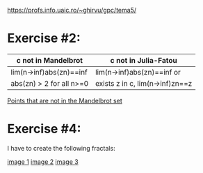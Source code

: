 https://profs.info.uaic.ro/~ghirvu/gpc/tema5/

# Exercise #2:

c not in Mandelbrot | c not in Julia-Fatou
------------------- | --------------------
lim(n->inf)abs(zn)==inf | lim(n->inf)abs(zn)==inf or
abs(zn) > 2 for all n>=0 | exists z in c, lim(n->inf)zn==z

[Points that are not in the Mandelbrot set](images/mandelbrot.png?raw=true "Mandelbrot")

# Exercise #4:

I have to create the following fractals:

[image 1](images/to_do_ex4_a.gif)
[image 2](images/to_do_ex4_b.jpg)
[image 3](images/to_do_ex4_c.jpg)
